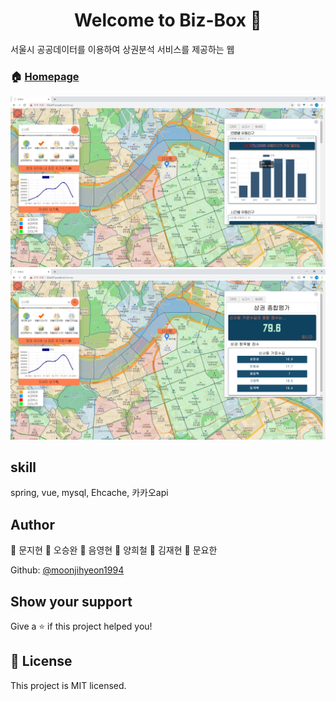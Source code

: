<h1 align="center">Welcome to Biz-Box 👋</h1>

<p>
 
</p>

 서울시 공공데이터를 이용하여 상권분석 서비스를 제공하는 웹



### 🏠 [Homepage](http://i02a207.p.ssafy.io/)
![img1](./img1.PNG)
![img2](./img2.PNG)

## skill

spring, vue, mysql, Ehcache, 카카오api

## Author

👤 문지현
👤 오승완
👤 음영현
👤 양희철
👤 김재현
👤 문요한



Github: [@moonjihyeon1994](https://github.com/moonjihyeon1994)



## Show your support

Give a ⭐️ if this project helped you!

## 📝 License

This project is MIT licensed.
